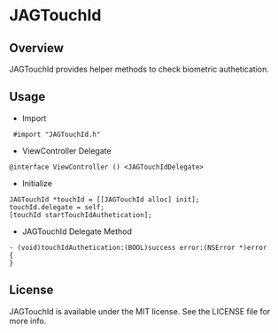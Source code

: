 # JAGTouchId

## Overview

JAGTouchId provides helper methods to check biometric authetication.

## Usage

  - Import
```
 #import "JAGTouchId.h"
```

  - ViewController Delegate
```
@interface ViewController () <JAGTouchIdDelegate>
```

  - Initialize
```
JAGTouchId *touchId = [[JAGTouchId alloc] init];
touchId.delegate = self;
[touchId startTouchIdAuthetication];
```

  - JAGTouchId Delegate Method
```
- (void)touchIdAuthetication:(BOOL)success error:(NSError *)error
{
}
```

## License

JAGTouchId is available under the MIT license. See the LICENSE file for more info.
